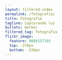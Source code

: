 ```yaml
---
layout: filtered-index
permalink: /fotografia/
title: Fotografía 
tagline: Capturando luz 
bullets: marker
filtered_tag: fotografia 
flickr_image:
  feature: 9888157193 
  top: -370px 
  bottom: -220px 
---
```

